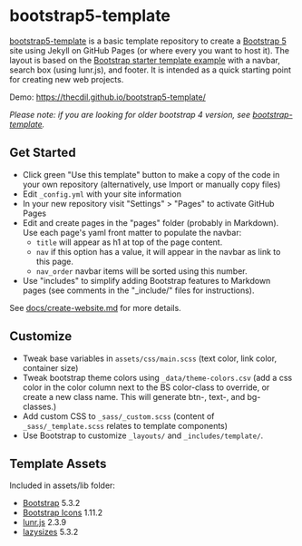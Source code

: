 # bootstrap5-template

[bootstrap5-template](https://github.com/thecdil/bootstrap-template) is a basic template repository to create a [Bootstrap 5](https://getbootstrap.com/) site using Jekyll on GitHub Pages (or where every you want to host it). 
The layout is based on the [Bootstrap starter template example](https://getbootstrap.com/docs/5.3/examples/) with a navbar, search box (using lunr.js), and footer.
It is intended as a quick starting point for creating new web projects.

Demo: <https://thecdil.github.io/bootstrap5-template/>

*Please note: if you are looking for older bootstrap 4 version, see [bootstrap-template](https://github.com/thecdil/bootstrap-template).*

## Get Started 

- Click green "Use this template" button to make a copy of the code in your own repository (alternatively, use Import or manually copy files)
- Edit `_config.yml` with your site information
- In your new repository visit "Settings" > "Pages" to activate GitHub Pages
- Edit and create pages in the "pages" folder (probably in Markdown). Use each page's yaml front matter to populate the navbar:
    - `title` will appear as h1 at top of the page content.
    - `nav` if this option has a value, it will appear in the navbar as link to this page.
    - `nav_order` navbar items will be sorted using this number. 
- Use "includes" to simplify adding Bootstrap features to Markdown pages (see comments in the "_include/" files for instructions).

See [docs/create-website.md](https://github.com/thecdil/bootstrap5-template/blob/main/docs/create-website.md) for more details.

## Customize 

- Tweak base variables in `assets/css/main.scss` (text color, link color, container size)
- Tweak bootstrap theme colors using `_data/theme-colors.csv` (add a css color in the color column next to the BS color-class to override, or create a new class name. This will generate btn-, text-, and bg- classes.)
- Add custom CSS to `_sass/_custom.scss` (content of `_sass/_template.scss` relates to template components)
- Use Bootstrap to customize `_layouts/` and `_includes/template/`.

## Template Assets

Included in assets/lib folder:

- [Bootstrap](https://getbootstrap.com/docs/5.1/getting-started/introduction/) 5.3.2
- [Bootstrap Icons](https://icons.getbootstrap.com/) 1.11.2
- [lunr.js](https://lunrjs.com/) 2.3.9
- [lazysizes](https://github.com/aFarkas/lazysizes) 5.3.2
